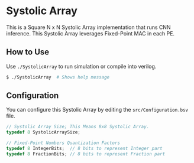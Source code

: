 # Systolic Array
This is a Square N x N Systolic Array implementation that runs CNN inference.
This Systolic Array leverages Fixed-Point MAC in each PE.

## How to Use
Use `./SystolicArray` to run simulation or compile into verilog.
```bash
$ ./SystolicArray  # Shows help message
```

## Configuration
You can configure this Systolic Array by editing the `src/Configuration.bsv` file.
```c
// Systolic Array Size; This Means 8x8 Systolic Array.
typedef 8 SystolicArraySize;

// Fixed-Point Numbers Quantization Factors
typedef 8 IntegerBits;  // 8 bits to represent Integer part
typedef 8 FractionBits; // 8 bits to represent Fraction part
```
